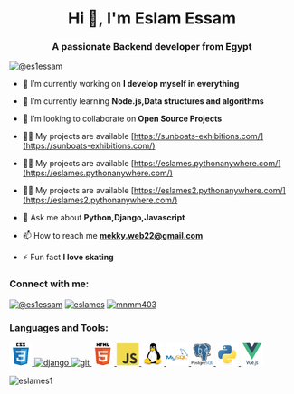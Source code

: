 <h1 align="center">Hi 👋, I'm Eslam Essam</h1>
<h3 align="center">A passionate Backend developer from Egypt</h3>

<p align="left"> <a href="https://twitter.com/@es1essam" target="blank"><img src="https://img.shields.io/twitter/follow/@es1essam?logo=twitter&style=for-the-badge" alt="@es1essam" /></a> </p>

- 🔭 I’m currently working on **I develop myself in everything**

- 🌱 I’m currently learning **Node.js,Data structures and algorithms**

- 👯 I’m looking to collaborate on **Open Source Projects**

- 👨‍💻 My projects are available [https://sunboats-exhibitions.com/](https://sunboats-exhibitions.com/)

- 👨‍💻 My projects are available [https://eslames.pythonanywhere.com/](https://eslames.pythonanywhere.com/)

- 👨‍💻 My projects are available [https://eslames2.pythonanywhere.com/](https://eslames2.pythonanywhere.com/)

- 💬 Ask me about **Python,Django,Javascript**

- 📫 How to reach me **mekky.web22@gmail.com**

- ⚡ Fun fact **I love skating**

<h3 align="left">Connect with me:</h3>
<p align="left">
<a href="https://twitter.com/@es1essam" target="blank"><img align="center" src="https://raw.githubusercontent.com/rahuldkjain/github-profile-readme-generator/master/src/images/icons/Social/twitter.svg" alt="@es1essam" height="30" width="40" /></a>
<a href="https://linkedin.com/in/eslames" target="blank"><img align="center" src="https://raw.githubusercontent.com/rahuldkjain/github-profile-readme-generator/master/src/images/icons/Social/linked-in-alt.svg" alt="eslames" height="30" width="40" /></a>
<a href="https://fb.com/mnmm403" target="blank"><img align="center" src="https://raw.githubusercontent.com/rahuldkjain/github-profile-readme-generator/master/src/images/icons/Social/facebook.svg" alt="mnmm403" height="30" width="40" /></a>
</p>

<h3 align="left">Languages and Tools:</h3>
<p align="left"> <a href="https://www.w3schools.com/css/" target="_blank" rel="noreferrer"> <img src="https://raw.githubusercontent.com/devicons/devicon/master/icons/css3/css3-original-wordmark.svg" alt="css3" width="40" height="40"/> </a> <a href="https://www.djangoproject.com/" target="_blank" rel="noreferrer"> <img src="https://static.djangoproject.com/img/logos/django-logo-negative.svg" alt="django" width="40" height="40"/> </a> <a href="https://git-scm.com/" target="_blank" rel="noreferrer"> <img src="https://www.vectorlogo.zone/logos/git-scm/git-scm-icon.svg" alt="git" width="40" height="40"/> </a> <a href="https://www.w3.org/html/" target="_blank" rel="noreferrer"> <img src="https://raw.githubusercontent.com/devicons/devicon/master/icons/html5/html5-original-wordmark.svg" alt="html5" width="40" height="40"/> </a> <a href="https://developer.mozilla.org/en-US/docs/Web/JavaScript" target="_blank" rel="noreferrer"> <img src="https://raw.githubusercontent.com/devicons/devicon/master/icons/javascript/javascript-original.svg" alt="javascript" width="40" height="40"/> </a> <a href="https://www.linux.org/" target="_blank" rel="noreferrer"> <img src="https://raw.githubusercontent.com/devicons/devicon/master/icons/linux/linux-original.svg" alt="linux" width="40" height="40"/> </a> <a href="https://www.mysql.com/" target="_blank" rel="noreferrer"> <img src="https://raw.githubusercontent.com/devicons/devicon/master/icons/mysql/mysql-original-wordmark.svg" alt="mysql" width="40" height="40"/> </a> <a href="https://www.postgresql.org" target="_blank" rel="noreferrer"> <img src="https://raw.githubusercontent.com/devicons/devicon/master/icons/postgresql/postgresql-original-wordmark.svg" alt="postgresql" width="40" height="40"/> </a> <a href="https://www.python.org" target="_blank" rel="noreferrer"> <img src="https://raw.githubusercontent.com/devicons/devicon/master/icons/python/python-original.svg" alt="python" width="40" height="40"/> </a> <a href="https://vuejs.org/" target="_blank" rel="noreferrer"> <img src="https://raw.githubusercontent.com/devicons/devicon/master/icons/vuejs/vuejs-original-wordmark.svg" alt="vuejs" width="40" height="40"/> </a> </p>

<p><img align="center" src="https://github-readme-stats.vercel.app/api/top-langs?username=eslames1&show_icons=true&locale=en&layout=compact" alt="eslames1" /></p>
